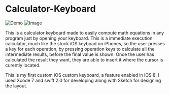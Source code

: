# Calculator-Keyboard

![Demo](http://i.imgur.com/EC6fb3G.gif?1)                 ![Image](http://i.imgur.com/TEdQeWW.png)

This is a calculator keyboard made to easily compute math equations in any program just by opening your keyboard. This is a immediate execution calculator, much like the stock iOS keyboad on iPhones, so the user presses a key for each operation, by pressing operation keys to calculate all the intermediate results, before the final value is shown. Once the user has calculated the result they want, they are able to insert it where the cursor is curently located.

This is my first custom iOS custom keyboard, a feature enabled in iOS 8. I used Xcode 7 and swift 2.0 for developing along with Sketch for designing the layout.
